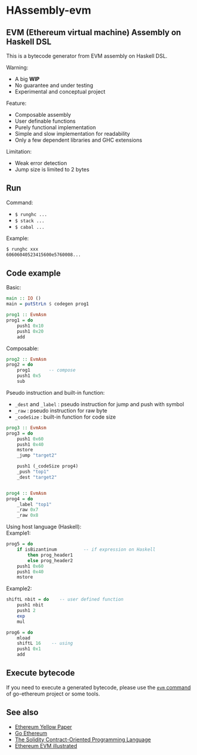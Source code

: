 HAssembly-evm
=============

## EVM (Ethereum virtual machine) Assembly on Haskell DSL

This is a bytecode generator from EVM assembly on Haskell DSL.

Warning:
  * A big **WIP**
  * No guarantee and under testing
  * Experimental and conceptual project

Feature:
  * Composable assembly
  * User definable functions
  * Purely functional implementation
  * Simple and slow implementation for readability
  * Only a few dependent libraries and GHC extensions

Limitation:
  * Weak error detection
  * Jump size is limited to 2 bytes


## Run

Command:

  * `$ runghc ...`
  * `$ stack ...`
  * `$ cabal ...`

Example:

  ```sh
  $ runghc xxx
  60606040523415600e5760008...
  ```


## Code example

Basic:

  ```Haskell
  main :: IO ()
  main = putStrLn $ codegen prog1
  
  prog1 :: EvmAsm
  prog1 = do
      push1 0x10
      push1 0x20
      add
  ```

Composable:

  ```Haskell
  prog2 :: EvmAsm
  prog2 = do
      prog1       -- compose
      push1 0x5
      sub
  ```

Pseudo instruction and built-in function:

  * `_dest` and `_label` : pseudo instruction for jump and push with symbol
  * `_raw` : pseudo instruction for raw byte
  * `_codeSize` : built-in function for code size

  ```Haskell
  prog3 :: EvmAsm
  prog3 = do
      push1 0x60
      push1 0x40
      mstore
      _jump "target2"
  
      push1 (_codeSize prog4)
      _push "top1"
      _dest "target2"
  
  
  prog4 :: EvmAsm
  prog4 = do
      _label "top1"
      _raw 0x7
      _raw 0x8
  ```

Using host language (Haskell):  
Example1:

  ```Haskell
  prog5 = do
      if isBizantinum          -- if expression on Haskell
          then prog_header1
          else prog_header2
      push1 0x60
      push1 0x40
      mstore
  ```

Example2:

  ```Haskell
  shiftL nbit = do    -- user defined function
      push1 nbit
      push1 2
      exp
      mul
  
  prog6 = do
      mload
      shiftL 16    -- using
      push1 0x1
      add
  ```


## Execute bytecode

If you need to execute a generated bytecode, please use the [`evm` command](https://github.com/ethereum/go-ethereum) of go-ethereum project or some tools.


## See also
  * [Ethereum Yellow Paper](https://github.com/ethereum/yellowpaper)
  * [Go Ethereum](https://github.com/ethereum/go-ethereum)
  * [The Solidity Contract-Oriented Programming Language](https://github.com/ethereum/solidity)
  * [Ethereum EVM illustrated](https://github.com/takenobu-hs/ethereum-evm-illustrated)
